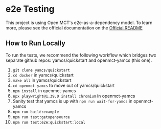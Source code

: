 # e2e Testing

This project is using Open MCT's e2e-as-a-dependency model. To learn more, please see the official documentation on the [Official README](https://github.com/nasa/openmct/blob/master/e2e/README.md)

## How to Run Locally
To run the tests, we recommend the following workflow which bridges two separate github repos:
yamcs/quickstart and openmct-yamcs (this one).

1. `git clone yamcs/quickstart`
2. `cd docker` in yamcs/quickstart
3. `make all` in yamcs/quickstart
4. `cd openmct-yamcs` to move out of yamcs/quickstart
5. `npm install` in openmct-yamcs
6. `npx playwright@1.39.0 install chromium` in openmct-yamcs
7. Sanity test that yamcs is up with `npm run wait-for-yamcs` in openmct-yamcs
8. `npm run build:example`
9. `npm run test:getopensource`
10. `npm run test:e2e:quickstart:local`
